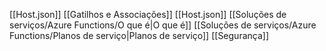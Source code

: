 [[Host.json]]
[[Gatilhos e Associações]]
[[Host.json]]
[[Soluções de serviços/Azure Functions/O que é|O que é]]
[[Soluções de serviços/Azure Functions/Planos de serviço|Planos de serviço]]
[[Segurança]]
